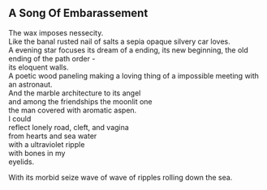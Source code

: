 A Song Of Embarassement
-----------------------
The wax imposes nessecity.  
Like the banal rusted nail of salts a sepia opaque silvery car loves.  
A evening star focuses its dream of a ending, its new beginning, the old ending of the path order -  
its eloquent walls.  
A poetic wood paneling making a loving thing of a impossible meeting with an astronaut.  
And the marble architecture to its angel  
and among the friendships the moonlit one  
the man covered with aromatic aspen.  
I could  
reflect lonely road, cleft, and vagina  
from hearts and sea water  
with a ultraviolet ripple  
with bones in my  
eyelids.  
  
With its morbid seize wave of wave of ripples rolling down the sea.  

